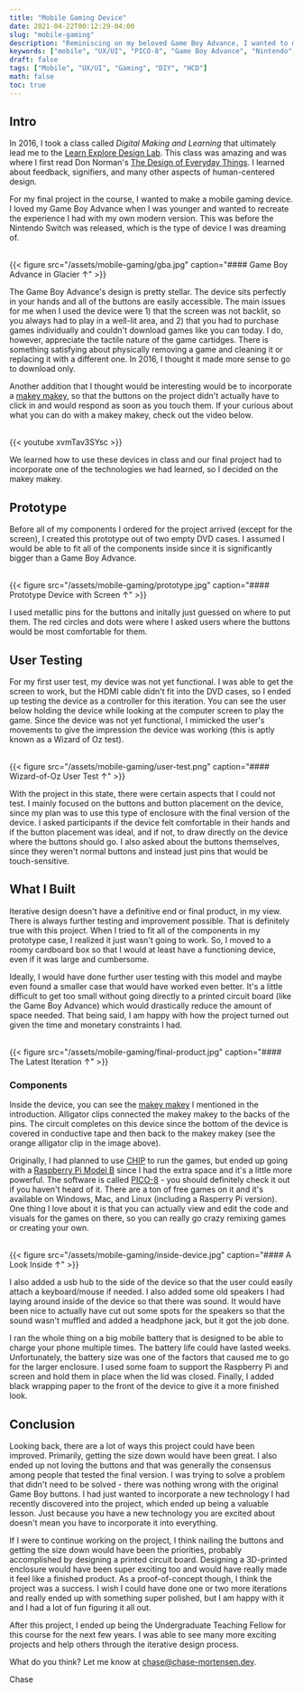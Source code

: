 ```yaml
---
title: "Mobile Gaming Device"
date: 2021-04-22T00:12:29-04:00
slug: "mobile-gaming"
description: "Reminiscing on my beloved Game Boy Advance, I wanted to my own modern version."
keywords: ["mobile", "UX/UI", "PICO-8", "Game Boy Advance", "Nintendo", "DIY", "Raspberry Pi"]
draft: false
tags: ["Mobile", "UX/UI", "Gaming", "DIY", "HCD"]
math: false
toc: true
---
```


## Intro

In 2016, I took a class called *Digital Making and Learning* that ultimately lead me to the [Learn Explore Design Lab](https://learnexploredesign.org/). This class was amazing and was where I first read Don Norman's [The Design of Everyday Things](https://www.amazon.com/Design-Everyday-Things-Revised-Expanded/dp/0465050654/). I learned about feedback, signifiers, and many other aspects of human-centered design.

For my final project in the course, I wanted to make a mobile gaming device. I loved my Game Boy Advance when I was younger and wanted to recreate the experience I had with my own modern version. This was before the Nintendo Switch was released, which is the type of device I was dreaming of.

<br>
{{< figure src="/assets/mobile-gaming/gba.jpg" caption="#### Game Boy Advance in Glacier &uarr;" >}}

The Game Boy Advance's design is pretty stellar. The device sits perfectly in your hands and all of the buttons are easily accessible. The main issues for me when I used the device were 1) that the screen was not backlit, so you always had to play in a well-lit area, and 2) that you had to purchase games individually and couldn't download games like you can today. I do, however, appreciate the tactile nature of the game cartidges. There is something satisfying about physically removing a game and cleaning it or replacing it with a different one. In 2016, I thought it made more sense to go to download only.

Another addition that I thought would be interesting would be to incorporate a [makey makey](https://makeymakey.com/), so that the buttons on the project didn't actually have to click in and would respond as soon as you touch them. If your curious about what you can do with a makey makey, check out the video below.

<br>
{{< youtube xvmTav3SYsc >}}

We learned how to use these devices in class and our final project had to incorporate one of the technologies we had learned, so I decided on the makey makey.

## Prototype

Before all of my components I ordered for the project arrived (except for the screen), I created this prototype out of two empty DVD cases. I assumed I would be able to fit all of the components inside since it is significantly bigger than a Game Boy Advance.

<br>
{{< figure src="/assets/mobile-gaming/prototype.jpg" caption="#### Prototype Device with Screen &uarr;" >}}

I used metallic pins for the buttons and initally just guessed on where to put them. The red circles and dots were where I asked users where the buttons would be most comfortable for them.

## User Testing

For my first user test, my device was not yet functional. I was able to get the screen to work, but the HDMI cable didn't fit into the DVD cases, so I ended up testing the device as a controller for this iteration. You can see the user below holding the device while looking at the computer screen to play the game. Since the device was not yet functional, I mimicked the user's movements to give the impression the device was working (this is aptly known as a Wizard of Oz test).

<br>
{{< figure src="/assets/mobile-gaming/user-test.png" caption="#### Wizard-of-Oz User Test &uarr;" >}}

With the project in this state, there were certain aspects that I could not test. I mainly focused on the buttons and button placement on the device, since my plan was to use this type of enclosure with the final version of the device. I asked participants if the device felt comfortable in their hands and if the button placement was ideal, and if not, to draw directly on the device where the buttons should go. I also asked about the buttons themselves, since they weren't normal buttons and instead just pins that would be touch-sensitive.

## What I Built

Iterative design doesn't have a definitive end or final product, in my view. There is always further testing and improvement possible. That is definitely true with this project. When I tried to fit all of the components in my prototype case, I realized it just wasn't going to work. So, I moved to a roomy cardboard box so that I would at least have a functioning device, even if it was large and cumbersome.

Ideally, I would have done further user testing with this model and maybe even found a smaller case that would have worked even better. It's a little difficult to get too small without going directly to a printed circuit board (like the Game Boy Advance) which would drastically reduce the amount of space needed. That being said, I am happy with how the project turned out given the time and monetary constraints I had.

<br>
{{< figure src="/assets/mobile-gaming/final-product.jpg" caption="#### The Latest Iteration &uarr;" >}}

### Components

Inside the device, you can see the [makey makey](https://makeymakey.com/) I mentioned in the introduction. Alligator clips connected the makey makey to the backs of the pins. The circuit completes on this device since the bottom of the device is covered in conductive tape and then back to the makey makey (see the orange alligator clip in the image above). 

Originally, I had planned to use [CHIP](https://shop.pocketchip.co/) to run the games, but ended up going with a [Raspberry Pi Model B](https://www.raspberrypi.org/products/raspberry-pi-3-model-b/) since I had the extra space and it's a little more powerful. The software is called [PICO-8](https://www.lexaloffle.com/pico-8.php) - you should definitely check it out if you haven't heard of it. There are a ton of free games on it and it's available on Windows, Mac, and Linux (including a Rasperry Pi version). One thing I love about it is that you can actually view and edit the code and visuals for the games on there, so you can really go crazy remixing games or creating your own. 

<br>
{{< figure src="/assets/mobile-gaming/inside-device.jpg" caption="#### A Look Inside &uarr;" >}}

I also added a usb hub to the side of the device so that the user could easily attach a keyboard/mouse if needed. I also added some old speakers I had laying around inside of the device so that there was sound. It would have been nice to actually have cut out some spots for the speakers so that the sound wasn't muffled and added a headphone jack, but it got the job done.

I ran the whole thing on a big mobile battery that is designed to be able to charge your phone multiple times. The battery life could have lasted weeks. Unfortunately, the battery size was one of the factors that caused me to go for the larger enclosure. I used some foam to support the Raspberry Pi and screen and hold them in place when the lid was closed. Finally, I added black wrapping paper to the front of the device to give it a more finished look.

## Conclusion

Looking back, there are a lot of ways this project could have been improved. Primarily, getting the size down would have been great. I also ended up not loving the buttons and that was generally the consensus among people that tested the final version. I was trying to solve a problem that didn't need to be solved - there was nothing wrong with the original Game Boy buttons. I had just wanted to incorporate a new technology I had recently discovered into the project, which ended up being a valuable lesson. Just because you have a new technology you are excited about doesn't mean you have to incorporate it into everything.

If I were to continue working on the project, I think nailing the buttons and getting the size down would have been the priorities, probably accomplished by designing a printed circuit board. Designing a 3D-printed enclosure would have been super exciting too and would have really made it feel like a finished product. As a proof-of-concept though, I think the project was a success. I wish I could have done one or two more iterations and really ended up with something super polished, but I am happy with it and I had a lot of fun figuring it all out.

After this project, I ended up being the Undergraduate Teaching Fellow for this course for the next few years. I was able to see many more exciting projects and help others through the iterative design process.

What do you think? Let me know at chase@chase-mortensen.dev.

Chase
